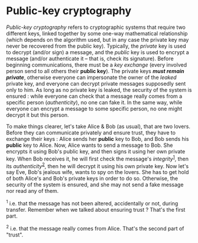 # Public-key cryptography

*Public-key cryptography* refers to cryptographic systems that require two different keys, linked together by some one-way mathematical relationship (which depends on the algorithm used, but in any case the private key may never be recovered from the public key). Typically, the *private* key is used to decrypt (and/or sign) a message, and the *public* key is used to encrypt a message (and/or authenticate it – that is, check its signature). Before beginning communications, there must be a *key exchange* (every involved person send to all others their **public key**). The private keys ***must remain private***, otherwise everyone can impersonate the owner of the *leaked* private key, and everyone can decrypt private messages supposedly sent only to him. As long as no private key is leaked, the security of the system is ensured : while everyone can check that a message really comes from a specific person (*authenticity*), no one can fake it. In the same way, while everyone can encrypt a message to some specific person, no one might decrypt it but this person.

To make things clearer, let's take Alice & Bob (as usual), that are two lovers. Before they can communicate privately and ensure trust, they have to exchange their keys : Alice sends her **public** key to Bob, and Bob sends his **public** key to Alice. Now, Alice wants to send a message to Bob. She encrypts it using Bob's public key, and then signs it using her own private key. When Bob receives it, he will first check the message's *integrity*<sup>[1](#footnote1)</sup>, then its *authenticity*<sup>[2](#footnote2)</sup>, then he will decrypt it using his own private key. Now let's say Eve, Bob's jealous wife, wants to spy on the lovers. She has to get hold of both Alice's and Bob's private keys in order to do so. Otherwise, the security of the system is ensured, and she may not send a fake message nor read any of them.

<a name="footnote1"><sup>1</sup></a> i.e. that the message has not been altered, accidentally or not, during transfer. Remember when we talked about ensuring trust ? That's the first part. 

<a name="footnote2"><sup>2</sup></a> i.e. that the message really comes from Alice. That's the second part of "trust".
